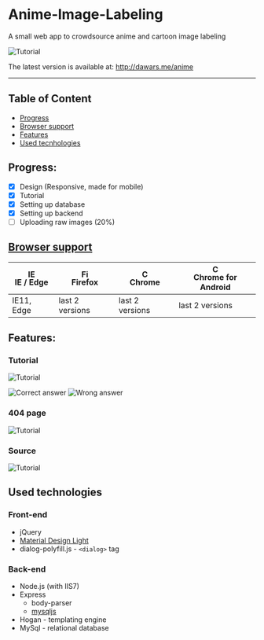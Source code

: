 # Anime-Image-Labeling
A small web app to crowdsource anime and cartoon image labeling

![Tutorial](img/tutorial_page.png?raw=true "Tutorial")

The latest version is available at: http://dawars.me/anime

- - -

## Table of Content
- [Progress](#progress)
- [Browser support](#browser-support)
- [Features](#features)
- [Used tecnhologies](#used-technologies)

## Progress:
- [x] Design (Responsive, made for mobile)
- [x] Tutorial
- [x] Setting up database
- [x] Setting up backend
- [ ] Uploading raw images (20%)

## [Browser support](https://godban.github.io)

| [<img src="https://raw.githubusercontent.com/godban/browsers-support-badges/master/src/images/edge.png" alt="IE / Edge" width="16px" height="16px" />](http://godban.github.io/browsers-support-badges/)</br>IE / Edge | [<img src="https://raw.githubusercontent.com/godban/browsers-support-badges/master/src/images/firefox.png" alt="Firefox" width="16px" height="16px" />](http://godban.github.io/browsers-support-badges/)</br>Firefox | [<img src="https://raw.githubusercontent.com/godban/browsers-support-badges/master/src/images/chrome.png" alt="Chrome" width="16px" height="16px" />](http://godban.github.io/browsers-support-badges/)</br>Chrome | [<img src="https://raw.githubusercontent.com/godban/browsers-support-badges/master/src/images/chrome-android.png" alt="Chrome for Android" width="16px" height="16px" />](http://godban.github.io/browsers-support-badges/)</br>Chrome for Android |
| --------- | --------- | --------- | --------- |
| IE11, Edge| last 2 versions| last 2 versions| last 2 versions


## Features:
### Tutorial
![Tutorial](img/tutorial.png?raw=true "Tutorial")

![Correct answer](img/correct.png?raw=true "Correct answer")
![Wrong answer](img/wrong.png?raw=true "Wrong answer")

### 404 page
![Tutorial](img/not_found.png?raw=true "Tutorial")

### Source
![Tutorial](img/tooltip.png?raw=true "Tutorial")

## Used technologies

### Front-end
- jQuery
- [Material Design Light](https://github.com/google/material-design-lite)
- dialog-polyfill.js - `<dialog>` tag

### Back-end
* Node.js (with IIS7)
* Express
    * body-parser
    * [mysqljs](https://github.com/mysqljs/mysql)
* Hogan - templating engine
* MySql - relational database
